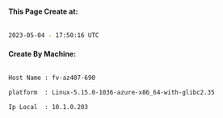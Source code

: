 
   
#### This Page Create at:

```bash

2023-05-04 - 17:50:16 UTC

```

#### Create By Machine:

```bash

Host Name : fv-az407-690

platform  : Linux-5.15.0-1036-azure-x86_64-with-glibc2.35

Ip Local  : 10.1.0.203

```

